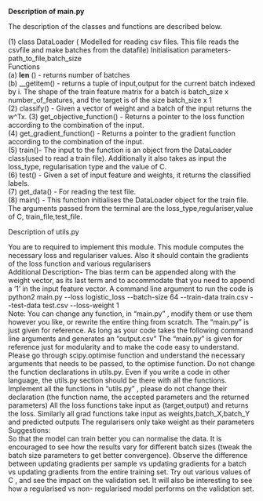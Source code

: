 **Description of main.py**

The description of the classes and functions are described below.

(1) class DataLoader ( Modelled for reading csv files. This file reads the csvfile and make
batches from the datafile)
Initialisation parameters- path_to_file,batch_size<br>
Functions<br>
(a) __len__ () - returns number of batches<br>
(b) __getitem() - returns a tuple of input,output for the current batch indexed by i.
The shape of the train feature matrix for a batch is
batch_size x number_of_features, and the target is of the size batch_size x 1<br>
(2) classify() - Given a vector of weight and a batch of the input returns the w^Tx.
(3) get_objective_function() - Returns a pointer to the loss function according to the
combination of the input.<br>
(4) get_gradient_function() - Returns a pointer to the gradient function according to the
combination of the input.<br>
(5) train()- The input to the function is an object from the DataLoader class(used to read
a train file). Additionally it also takes as input the loss_type, regularisation type and the value
of C.<br>
(6) test() - Given a set of input feature and weights, it returns the classified labels.<br>
(7) get_data() - For reading the test file.<br>
(8) main() - This function initialises the DataLoader object for the train file. The
arguments passed from the terminal are the loss_type,regulariser,value of C,
train_file,test_file.<br>

Description of utils.py

You are to required to implement this module. This module computes the necessary loss
and regulariser values. Also it should contain the gradients of the loss function and various
regularisers<br>
Additional Description- The bias term can be appended along with the weight vector, as its
last term and to accommodate that you need to append a ‘1’ in the input feature vector.
A command line argument to run the code is
python2 main.py --loss logistic_loss --batch-size 64 --train-data train.csv --test-data test.csv
--loss-weight 1<br>
Note:
You can change any function, in “main.py” , modify them or use them however you like, or
rewrite the entire thing from scratch. The “main.py” is just given for reference. As long as
your code takes the following command line arguments and generates an “output.csv”
The “main.py” is given for reference just for modularity and to make the code easy to
understand.<br>
Please go through scipy.optimise function and understand the necessary arguments that
needs to be passed, to the optimise function.
Do not change the function declarations in utils.py. Even if you write a code in other
language, the utils.py section should be there with all the functions.
Implement all the functions in “utils.py” , please do not change their declaration (the function
name, the accepted parameters and the returned parameters)
All the loss functions take input as (target,output) and returns the loss.
Similarly all grad functions take input as weights,batch_X,batch_Y and predicted outputs
The regularisers only take weight as their parameters<br>
Suggestions:<br>
So that the model can train better you can normalise the data. It is encouraged to see how
the results vary for different batch sizes (tweak the batch size parameters to get better
convergence). Observe the difference between updating gradients per sample vs updating
gradients for a batch vs updating gradients from the entire training set. Try out various
values of C , and see the impact on the validation set. It will also be interesting to see how a
regularised vs non- regularised model performs on the validation set.
